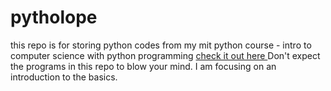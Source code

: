 # pytholope
this repo is for storing python codes from my mit python course - intro to computer science with python programming <a href="https://courses.edx.org/courses/course-v1:MITx+6.00.1x_7+3T2015/info"> check it out here </a>
Don't expect the programs in this repo to blow your mind. I am focusing on an introduction to the basics.
